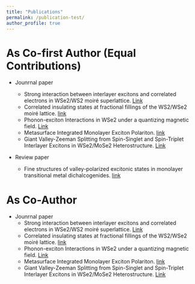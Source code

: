 ```yaml
---
title: "Publications"
permalink: /publication-test/
author_profile: true
---
```


As Co-first Author 
(Equal Contributions)
======

* Jounrnal paper
  * Strong interaction between interlayer excitons and correlated electrons in WSe2/WS2 moiré superlattice. [Link](https://www.nature.com/articles/s41467-021-23732-6)
  * Correlated insulating states at fractional fillings of the WS2/WSe2 moiré lattice. [link](https://www.nature.com/articles/s41567-021-01171-w)
  * Phonon-exciton Interactions in WSe2 under a quantizing magnetic field. [Link](https://www.nature.com/articles/s41467-020-16934-x)
  * Metasurface Integrated Monolayer Exciton Polariton. [link](https://pubs.acs.org/doi/abs/10.1021/acs.nanolett.0c01624)
  * Giant Valley-Zeeman Splitting from Spin-Singlet and Spin-Triplet Interlayer Excitons in WSe2/MoSe2 Heterostructure. [Link](https://pubs.acs.org/doi/abs/10.1021/acs.nanolett.9b04528)

* Review paper
  * Fine structures of valley-polarized excitonic states in monolayer transitional metal dichalcogenides. [link](https://www.degruyter.com/document/doi/10.1515/nanoph-2020-0054/html)
  

As Co-Author 
======

* Jounrnal paper
  * Strong interaction between interlayer excitons and correlated electrons in WSe2/WS2 moiré superlattice. [Link](https://www.nature.com/articles/s41467-021-23732-6)
  * Correlated insulating states at fractional fillings of the WS2/WSe2 moiré lattice. [link](https://www.nature.com/articles/s41567-021-01171-w)
  * Phonon-exciton Interactions in WSe2 under a quantizing magnetic field. [Link](https://www.nature.com/articles/s41467-020-16934-x)
  * Metasurface Integrated Monolayer Exciton Polariton. [link](https://pubs.acs.org/doi/abs/10.1021/acs.nanolett.0c01624)
  * Giant Valley-Zeeman Splitting from Spin-Singlet and Spin-Triplet Interlayer Excitons in WSe2/MoSe2 Heterostructure. [Link](https://pubs.acs.org/doi/abs/10.1021/acs.nanolett.9b04528)



